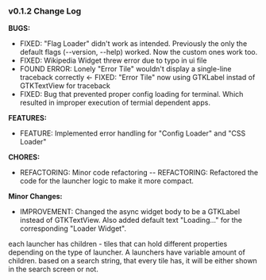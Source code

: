 ### v0.1.2 Change Log

**BUGS:**
- FIXED: "Flag Loader" didn't work as intended. Previously the only the default flags (--version, --help) worked. Now the custom ones work too.
- FIXED: Wikipedia Widget threw error due to typo in ui file
- FOUND ERROR: Lonely "Error Tile" wouldn't display a single-line traceback correctly <- FIXED: "Error Tile" now using GTKLabel instad of GTKTextView for traceback
- FIXED: Bug that prevented proper config loading for terminal. Which resulted in improper execution of termial dependent apps.

**FEATURES:**
- FEATURE: Implemented error handling for "Config Loader" and "CSS Loader"

**CHORES:**
- REFACTORING: Minor code refactoring
-- REFACTORING: Refactored the code for the launcher logic to make it more compact.

**Minor Changes:**
- IMPROVEMENT: Changed the async widget body to be a GTKLabel instead of GTKTextView. Also added default text "Loading..." for the corresponding "Loader Widget".

each launcher has children - tiles that can hold different properties depending on the type of launcher. A launchers have variable amount of children. 
based on a search string, that every tile has, it will be either shown in the search screen or not. 
